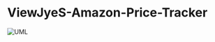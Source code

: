# ViewJyeS-Amazon-Price-Tracker

![UML](https://user-images.githubusercontent.com/123285556/227429352-7174aa9a-07bc-4fd3-8fde-26032fdcbfc3.jpeg)
